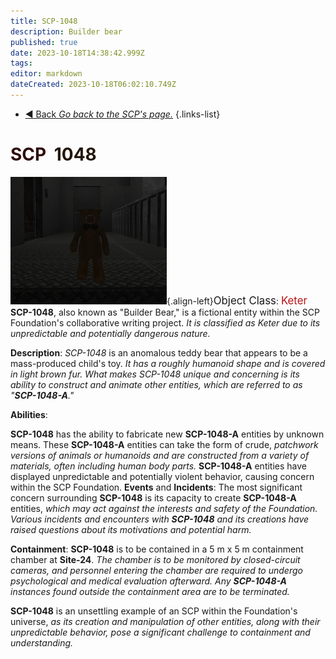 ```yaml
---
title: SCP-1048
description: Builder bear
published: true
date: 2023-10-18T14:38:42.999Z
tags: 
editor: markdown
dateCreated: 2023-10-18T06:02:10.749Z
---
```


- [:arrow_backward: Back *Go back to the SCP's page.*](/en/game/scps#scps)
{.links-list}
# <font color="#2e0b0c">SCP</font><font color="white">-</font><font color="#24170c">1048</font>
![1048-testroom.webp](/images/roles/1048-testroom.webp){.align-left}<big>Object Class</big>: <font color="#ba1013"><big>Keter</big></font>
**SCP-1048**, also known as "Builder Bear," is a fictional entity within the SCP Foundation's collaborative writing project. *It is classified as Keter due to its unpredictable and potentially dangerous nature.*

**Description**:
*SCP-1048* is an anomalous teddy bear that appears to be a mass-produced child's toy. *It has a roughly humanoid shape and is covered in light brown fur. What makes SCP-1048 unique and concerning is its ability to construct and animate other entities, which are referred to as "**SCP-1048-A**."*

**Abilities**:

**SCP-1048** has the ability to fabricate new **SCP-1048-A** entities by unknown means.
These **SCP-1048-A** entities can take the form of crude, *patchwork versions of animals or humanoids and are constructed from a variety of materials, often including human body parts.*
**SCP-1048-A** entities have displayed unpredictable and potentially violent behavior, causing concern within the SCP Foundation.
**Events** and **Incidents**:
The most significant concern surrounding **SCP-1048** is its capacity to create **SCP-1048-A** entities, *which may act against the interests and safety of the Foundation. Various incidents and encounters with **SCP-1048** and its creations have raised questions about its motivations and potential harm.*

**Containment**:
**SCP-1048** is to be contained in a 5 m x 5 m containment chamber at **Site-24**. *The chamber is to be monitored by closed-circuit cameras, and personnel entering the chamber are required to undergo psychological and medical evaluation afterward. Any **SCP-1048-A** instances found outside the containment area are to be terminated.*

**SCP-1048** is an unsettling example of an SCP within the Foundation's universe, *as its creation and manipulation of other entities, along with their unpredictable behavior, pose a significant challenge to containment and understanding.*